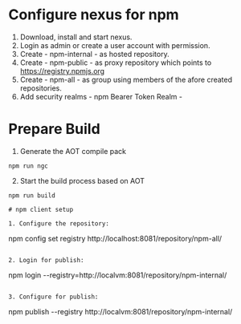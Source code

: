 # Configure nexus for npm

1. Download, install and start nexus.
2. Login as admin or create a user account with permission.
3. Create - npm-internal - as hosted repository.
4. Create - npm-public - as proxy repository which points to https://registry.npmjs.org
5. Create - npm-all - as group using members of the afore created repositories. 
6. Add security realms - npm Bearer Token Realm - 

# Prepare Build 

1. Generate the AOT compile pack
```
npm run ngc 
```
2. Start the build process based on AOT
```
npm run build

# npm client setup 

1. Configure the repository:

```
npm config set registry http://localhost:8081/repository/npm-all/
```

2. Login for publish:

```
npm login --registry=http://localvm:8081/repository/npm-internal/ 
```

3. Configure for publish:

```
npm publish --registry http://localvm:8081/repository/npm-internal/ 
```

```







